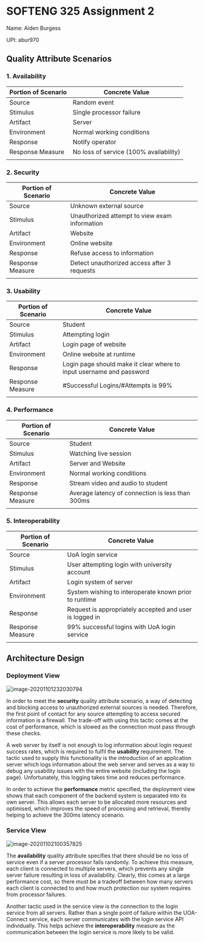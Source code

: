 # SOFTENG 325 Assignment 2

Name: Aiden Burgess

UPI: abur970

## Quality Attribute Scenarios

### 1. Availability

| Portion of Scenario | Concrete Value                         |
| ------------------- | -------------------------------------- |
| Source              | Random event                           |
| Stimulus            | Single processor failure               |
| Artifact            | Server                                 |
| Environment         | Normal working conditions              |
| Response            | Notify operator                        |
| Response Measure    | No loss of service (100% availability) |
|                     |                                        |

### 2. Security

| Portion of Scenario | Concrete Value                                |
| ------------------- | --------------------------------------------- |
| Source              | Unknown external source                       |
| Stimulus            | Unauthorized attempt to view exam information |
| Artifact            | Website                                       |
| Environment         | Online website                                |
| Response            | Refuse access to information                  |
| Response Measure    | Detect unauthorized access after 3 requests   |
|                     |                                               |

### 3. Usability

| Portion of Scenario | Concrete Value                                               |
| ------------------- | ------------------------------------------------------------ |
| Source              | Student                                                      |
| Stimulus            | Attempting login                                             |
| Artifact            | Login page of website                                        |
| Environment         | Online website at runtime                                    |
| Response            | Login page should make it clear where to input username and password |
| Response Measure    | #Successful Logins/#Attempts is 99%                          |
|                     |                                                              |

### 4. Performance

| Portion of Scenario | Concrete Value                                   |
| ------------------- | ------------------------------------------------ |
| Source              | Student                                          |
| Stimulus            | Watching live session                            |
| Artifact            | Server and Website                               |
| Environment         | Normal working conditions                        |
| Response            | Stream video and audio to student                |
| Response Measure    | Average latency of connection is less than 300ms |
|                     |                                                  |

### 5. Interoperability

| Portion of Scenario | Concrete Value                                          |
| ------------------- | ------------------------------------------------------- |
| Source              | UoA login service                                       |
| Stimulus            | User attempting login with university account           |
| Artifact            | Login system of server                                  |
| Environment         | System wishing to interoperate known prior to runtime   |
| Response            | Request is appropriately accepted and user is logged in |
| Response Measure    | 99% successful logins with UoA login service            |
|                     |                                                         |

## Architecture Design

### Deployment View

![image-20201101232030794](C:\Users\aiden\AppData\Roaming\Typora\typora-user-images\image-20201101232030794.png)



In order to meet the **security** quality attribute scenario, a way of detecting and blocking access to unauthorized external sources is needed. Therefore, the first point of contact for any source attempting to access secured information is a firewall. The trade-off with using this tactic comes at the cost of performance, which is slowed as the connection must pass through these checks.

A web server by itself is not enough to log information about login request success rates, which is required to fulfil the **usability** requirement. The tactic used to supply this functionality is the introduction of an application server which logs information about the web server and serves as a way to debug any usability issues with the entire website (including the login page). Unfortunately, this logging takes time and reduces performance.

In order to achieve the **performance** metric specified, the deployment view shows that each component of the backend system is separated into its own server. This allows each server to be allocated more resources and optimised, which improves the speed of processing and retrieval, thereby helping to achieve the 300ms latency scenario.

### Service View

![image-20201102100357825](C:\Users\aiden\AppData\Roaming\Typora\typora-user-images\image-20201102100357825.png)

The **availability** quality attribute specifies that there should be no loss of service even if a server processor fails randomly. To achieve this measure, each client is connected to multiple servers, which prevents any single server failure resulting in loss of availability. Clearly, this comes at a large performance cost, so there must be a tradeoff between how many servers each client is connected to and how much protection our system requires from processor failures.

Another tactic used in the service view is the connection to the login service from all servers. Rather than a single point of failure within the UOA-Connect service, each server communicates with the login service API individually. This helps achieve the **interoperability** measure as the communication between the login service is more likely to be valid.
